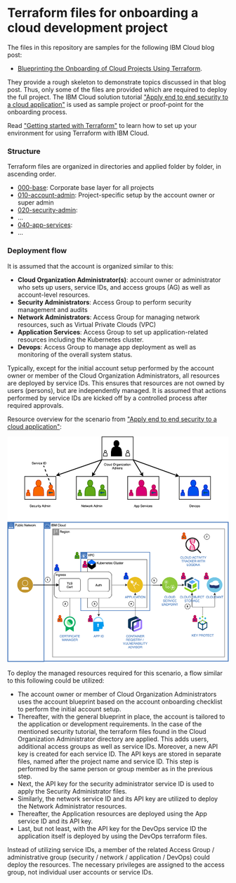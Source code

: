 # Terraform files for onboarding a cloud development project

The files in this repository are samples for the following IBM Cloud blog post:
- [Blueprinting the Onboarding of Cloud Projects Using Terraform](https://www.ibm.com/cloud/blog/blueprinting-the-onboarding-of-cloud-projects-using-terraform).

They provide a rough skeleton to demonstrate topics discussed in that blog post. Thus, only some of the files are provided which are required to deploy the full project. The IBM Cloud solution tutorial ["Apply end to end security to a cloud application"](https://cloud.ibm.com/docs/solution-tutorials?topic=solution-tutorials-cloud-e2e-security) is used as sample project or proof-point for the onboarding process.

Read ["Getting started with Terraform"](https://cloud.ibm.com/docs/terraform?topic=terraform-getting-started) to learn how to set up your environment for using Terraform with IBM Cloud.

### Structure
Terraform files are organized in directories and applied folder by folder, in ascending order.

- [000-base](000-base): Corporate base layer for all projects
- [010-account-admin](010-account-admin): Project-specific setup by the account owner or super admin
- [020-security-admin](020-security-admin):
- ...
- [040-app-services](040-app-services):
- ...
  

### Deployment flow
It is assumed that the account is organized similar to this:

- **Cloud Organization Administrator(s)**: account owner or administrator who sets up users, service IDs, and access groups (AG) as well as account-level resources.
- **Security Administrators**: Access Group to perform security management and audits
- **Network Administrators**: Access Group for managing network resources, such as Virtual Private Clouds (VPC)
- **Application Services**: Access Group to set up application-related resources including the Kubernetes cluster.
- **Devops**: Access Group to manage app deployment as well as monitoring of the overall system status.

Typically, except for the initial account setup performed by the account owner or member of the Cloud Organization Administrators, all resources are deployed by service IDs. This ensures that resources are not owned by users (persons), but are independently managed. It is assumed that actions performed by service IDs are kicked off by a controlled process after required approvals.

Resource overview for the scenario from ["Apply end to end security to a cloud application"](https://cloud.ibm.com/docs/solution-tutorials?topic=solution-tutorials-cloud-e2e-security):

![Resources by group and ID](scenario-overview.png)

To deploy the managed resources required for this scenario, a flow similar to this following could be utilized:

- The account owner or member of Cloud Organization Administrators uses the account blueprint based on the account onboarding checklist to perform the initial account setup.
- Thereafter, with the general blueprint in place, the account is tailored to the application or development requirements. In the case of the mentioned security tutorial, the terraform files found in the Cloud Organization Administrator directory are applied. This adds users, additional access groups as well as service IDs. Moreover, a new API key is created for each service ID. The API keys are stored in separate files, named after the project name and service ID. This step is performed by the same person or group member as in the previous step.
- Next, the API key for the security administrator service ID is used to apply the Security Administrator files.
- Similarly, the network service ID and its API key are utilized to deploy the Network Administrator resources.
- Thereafter, the Application resources are deployed using the App service ID and its API key.
- Last, but not least, with the API key for the DevOps service ID the application itself is deployed by using the DevOps terraform files.

Instead of utilizing service IDs, a member of the related Access Group / administrative group (security / network / application / DevOps) could deploy the resources. The necessary privileges are assigned to the access group, not individual user accounts or service IDs.